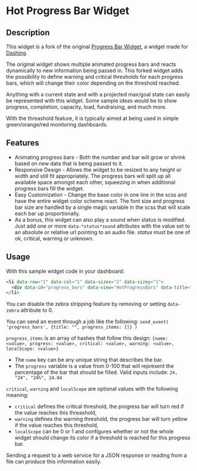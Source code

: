 # Hot Progress Bar Widget

## Description

This widget is a fork of the original [Progress Bar Widget](https://gist.github.com/mdirienzo/6716905), a widget made for [Dashing](http://shopify.github.io/dashing/).

The original widget shows multiple animated progress bars and reacts dynamically to new information being passed in. 
This forked widget adds the possibility to define warning and critical thresholds for each progress bars, which will change their color depending on the threshold reached. 

Anything with a current state and with a projected max/goal state can easily be represented with this widget.
Some sample ideas would be to show progress, completion, capacity, load, fundraising, and much more.

With the threashold feature, it is typically aimed at being used in simple green/orange/red monitoring dashboards.

## Features

* Animating progress bars - Both the number and bar will grow or shrink based on new data that is being passed to it.
* Responsive Design - Allows the widget to be resized to any height or width and still fit appropriately. The progress bars will split up all available space amongst each other, squeezing in when additional progress bars fill the widget.
* Easy Customization - Change the base color in one line in the scss and have the entire widget color scheme react. The font size and progress bar size are handled by a single magic variable in the scss that will scale each bar up proportionally.
* As a bonus, this widget can also play a sound when status is modified. Just add one or more `data-*status*sound` attributes with the value set to an absolute or relative url pointing to an audio file.  *status* must be one of ok, critical, warning or unknown.

## Usage

With this sample widget code in your dashboard:  
```html
<li data-row="1" data-col="1" data-sizex="2" data-sizey="1">
  <div data-id="progress_bars" data-view="HotProgressBars" data-title="Project Bars" data-zebra="1" data-criticalsound="/mp3/critical.mp3"></div>
</li>
```
You can disable the zebra stripping feature by removing or setting `data-zebra` attribute to 0.

You can send an event through a job like the following:
`send_event( 'progress_bars', {title: "", progress_items: []} )`

`progress_items` is an array of hashes that follow this design: `{name: <value>, progress: <value>, critical: <value>, warning: <value>, localScope: <value>}`
* The `name` key can be any unique string that describes the bar.
* The `progress` variable is a value from 0-100 that will represent the percentage of the bar that should be filled. Valid inputs include: `24, "24", "24%", 24.04`

`critical`, `warning` and `localScope` are optional values with the following meaning:
* `critical` defines the critical threshold, the progress bar will turn red if the value reaches this threashold,
* `warning` defines the warning threshold, the progress bar will turn yellow if the value reaches this threshold,
* `localScope` can be 0 or 1 and configures whether or not the whole widget should change its color if a threshold is reached for this progress bar.

Sending a request to a web service for a JSON response or reading from a file can produce this information easily.
